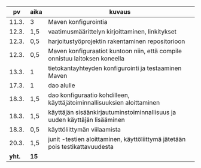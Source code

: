 pv | aika | kuvaus
-- | ---- | ------
11.3. | 3 | Maven konfigurointia
12.3. | 1,5 | vaatimusmäärittelyn kirjoittaminen, linkitykset
12.3. | 0,5 | harjoitustyöprojektin rakentaminen repositorioon
12.3. | 0,5 | Maven konfiguraatiot kuntoon niin, että compile onnistuu laitoksen koneella
13.3. | 1 | tietokantayhteyden konfigurointi ja testaaminen Maven
17.3. | 1 | dao alulle
18.3. | 1,5 | dao konfiguraatio kohdilleen, käyttäjätoiminnallisuuksien aloittaminen
18.3. | 1,5 | käyttäjän sisäänkirjautuminstoiminnallisuus ja uuden käyttäjän lisääminen
18.3. | 0,5 | käyttöliittymän viilaamista
20.3. | 1,5 | junit -testien aloittaminen, käyttöliittymä jätetään pois testikattavuudesta
**yht.** | **15** |
